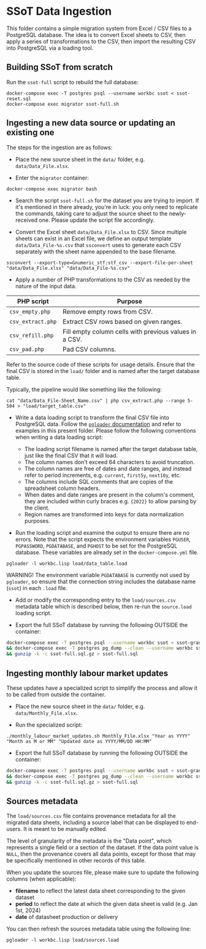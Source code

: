 SSoT Data Ingestion
===================

This folder contains a simple migration system from Excel / CSV files to a PostgreSQL database. The idea is to convert Excel sheets to CSV, then apply a series of transformations to the CSV, then import the resulting CSV into PostgreSQL via a loading tool.

## Building SSoT from scratch
Run the `ssot-full` script to rebuild the full database:
```
docker-compose exec -T postgres psql --username workbc ssot < ssot-reset.sql
docker-compose exec migrator ssot-full.sh
```

## Ingesting a new data source or updating an existing one
The steps for the ingestion are as follows:

- Place the new source sheet in the `data/` folder, e.g. `data/Data_File.xlsx`.

- Enter the `migrator` container:
```
docker-compose exec migrator bash
```

- Search the script `ssot-full.sh` for the dataset you are trying to import. If it's mentioned in there already, you're in luck: you only need to replicate the commands, taking care to adjust the source sheet to the newly-received one. Please update the script file accordingly.

- Convert the Excel sheet `data/Data_File.xlsx` to CSV. Since multiple sheets can exist in an Excel file, we define an output template `data/Data_File-%s.csv` that `ssconvert` uses to generate each CSV separately with the sheet name appended to the base filename.
```
ssconvert --export-type=Gnumeric_stf:stf_csv --export-file-per-sheet "data/Data_File.xlsx" "data/Data_File-%s.csv"
```

- Apply a number of PHP transformations to the CSV as needed by the nature of the input data.

| PHP script | Purpose |
|------------|---------|
| `csv_empty.php` | Remove empty rows from CSV. |
| `csv_extract.php` | Extract CSV rows based on given ranges. |
| `csv_refill.php` | Fill empty column cells with previous values in a CSV. |
| `csv_pad.php` | Pad CSV columns. |

Refer to the source code of these scripts for usage details. Ensure that the final CSV is stored in the `load/` folder and is named after the target database table.

Typically, the pipeline would like something like the following:
```
cat "data/Data_File-Sheet_Name.csv" | php csv_extract.php --range 5-504 > "load/target_table.csv"
```

- Write a data loading script to transform the final CSV file into PostgreSQL data. Follow the [`pgloader` documentation](https://pgloader.readthedocs.io/en/latest/tutorial/tutorial.html#loading-csv-data-with-pgloader) and refer to examples in this present folder. Please follow the following conventions when writing a data loading script:
  - The loading script filename is named after the target database table, just like the final CSV that it will load.
  - The column names don't exceed 64 characters to avoid truncation.
  - The column names are free of dates and date ranges, and instead refer to period increments, e.g. `current`, `first5y`, `next10y`, etc.
  - The columns include SQL comments that are copies of the spreadsheet column headers.
  - When dates and date ranges are present in the column's comment, they are included within curly braces e.g. `{2022}` to allow parsing by the client.
  - Region names are transformed into keys for data normalization purposes.

- Run the loading script and examine the output to ensure there are no errors. Note that the script expects the environment variables `PGUSER`, `PGPASSWORD`, `PGDATABASE`, and `PGHOST` to be set for the PostgreSQL database. These variables are already set in the `docker-compose.yml` file.
```
pgloader -l workbc.lisp load/data_table.load
```
WARNING! The environment variable `PGDATABASE` is currently not used by `pgloader`, so ensure that the connection string includes the database name (`ssot`) in each `.load` file.

- Add or modify the corresponding entry to the `load/sources.csv` metadata table which is described below, then re-run the `source.load` loading script.

- Export the full SSoT database by running the following OUTSIDE the container:
```bash
docker-compose exec -T postgres psql --username workbc ssot < ssot-grants.sql \
&& docker-compose exec -T postgres pg_dump --clean --username workbc ssot | gzip > ssot-full.sql.gz \
&& gunzip -k -c ssot-full.sql.gz > ssot-full.sql
```

## Ingesting monthly labour market updates
These updates have a specialized script to simplify the process and allow it to be called from outside the container.

- Place the new source sheet in the `data/` folder, e.g. `data/Monthly_File.xlsx`.

- Run the specialized script:
```
./monthly_labour_market_updates.sh Monthly_File.xlsx "Year as YYYY" "Month as M or MM" "Updated date as YYYY/MM/DD HH:MM"
```

- Export the full SSoT database by running the following OUTSIDE the container:
```bash
docker-compose exec -T postgres psql --username workbc ssot < ssot-grants.sql \
&& docker-compose exec -T postgres pg_dump --clean --username workbc ssot | gzip > ssot-full.sql.gz \
&& gunzip -k -c ssot-full.sql.gz > ssot-full.sql
```

## Sources metadata
The `load/sources.csv` file contains provenance metadata for all the migrated data sheets, including a source label that can be displayed to end-users. It is meant to be manually edited.

The level of granularity of the metadata is the "Data point", which represents a single field or a section of the dataset. If the data point value is `NULL`, then the provenance covers all data points, except for those that may be specifically mentioned in other records of this table.

When you update the sources file, please make sure to update the following columns (when applicable):
- **filename** to reflect the latest data sheet corresponding to the given dataset
- **period** to reflect the date at which the given data sheet is valid (e.g. Jan 1st, 2024)
- **date** of datasheet production or delivery

You can then refresh the sources metadata table using the following line:
```
pgloader -l workbc.lisp load/sources.load
```
